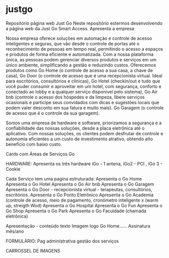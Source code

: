 # justgo
Repositório página web Just Go 
Neste repositório estermos desenvolvendo a página web da Just Go Smart Access.
Apresenta a empresa 

Nossa empresa oferece soluções em automação e controle de acesso inteligentes e seguras, que vão desde o controle de portas até o reconhecimento de pessoas em tempo real, permitindo o acesso a espaços e produtos de forma eficiente e automatizada. Com a nossa plataforma única, as pessoas podem gerenciar diversos produtos e serviços em um único ambiente, simplificando a gestão e reduzindo custos. Oferecemos produtos como Go Home (o controle de acesso a sua casa, a chave de casa), Go Door (o controle de acesso que é uma recepcionista virtual. Ideal para escritórios, consultórios e clínicas), Go Hotel (checkin/out e tudo que você puder consumir e aproveitar em um hotel, com segurança, conforto e conectado ao lobby e a qualquer serviço disponível pelo sistema), Go Air bnb (controle o acesso dos hóspedes e da limpeza, libere serviços ocasionais e participe seus convidados com dicas e sugestões locais que podem valer desconto em sua fatura e muito mais). Go Garagem (o controle de acesso que é o controle da sua garagem). 

Somos uma empresa de hardware e software, priorizamos a segurança e a confiabilidade das nossas soluções, desde a placa eletrônica até o aplicativo. Com nossas soluções, os clientes podem desfrutar de controle e autonomia eficientes a um custo de investimento atrativo, obtendo alto benefício com baixo custo.

Cards com  Áreas de Serviços Go

HARDWARE:
Apresenta os três hardware iGo - 1 antena, iGo2 - PCI , iGo 3 - Cookie

Cada Serviço tem uma pagina estruturada:
Apresenta o Go Home 
Apresenta o Go Hotel
Apresenta o Go Air bnb
Apresenta o Go Garagem
Apresenta o Go Door - recepcionista virtual - terapeutas, consultórios, escritórios.
Apresenta o Go Ponto Eletrônico
Apresenta o Go Academia (controle de acesso, meio de pagamento, cronômetro inteligente x (warm up, streigth Wod)
Apresenta o Go Hospital
Apresenta o Go Fun
Apresenta o Go Shop
Apresenta o Go Park
Apresenta o Go Faculdade (chamada eletrônica)



Apresentação - conteúdo texto 
Imagem logo Go Home……
Assinatura mês/ano

FORMULÁRIO:
Pag administrativa gestão dos serviços

CARROSSEL DE IMAGENS

